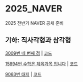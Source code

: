 # 2025_NAVER
2025 전반기 NAVER 공채 준비

## 기하: 직사각형과 삼각형
[3009번 네 번째 점](https://www.acmicpc.net/problem/3009) | [코드](https://github.com/palter09/2025_NAVER/blob/main/%EA%B8%B0%ED%95%98%3A%20%EC%A7%81%EC%82%AC%EA%B0%81%ED%98%95%EA%B3%BC%20%EC%82%BC%EA%B0%81%ED%98%95/3009%EB%B2%88%20%EB%84%A4%20%EB%B2%88%EC%A7%B8%20%EC%A0%90.cpp)
</br>

[15894번 수학은 체육과목 입니다](https://www.acmicpc.net/problem/15894) | [코드](https://github.com/palter09/2025_NAVER/blob/main/%EA%B8%B0%ED%95%98%3A%20%EC%A7%81%EC%82%AC%EA%B0%81%ED%98%95%EA%B3%BC%20%EC%82%BC%EA%B0%81%ED%98%95/15894%EB%B2%88%20%EC%88%98%ED%95%99%EC%9D%80%20%EC%B2%B4%EC%9C%A1%EA%B3%BC%EB%AA%A9%20%EC%9E%85%EB%8B%88%EB%8B%A4.cpp)
</br>

[9063번 대지](https://www.acmicpc.net/problem/9063) | [코드](https://github.com/palter09/2025_NAVER/blob/main/%EA%B8%B0%ED%95%98:%20%EC%A7%81%EC%82%AC%EA%B0%81%ED%98%95%EA%B3%BC%20%EC%82%BC%EA%B0%81%ED%98%95/9603%EB%B2%88%20%EB%8C%80%EC%A7%80.cpp)
</br>


